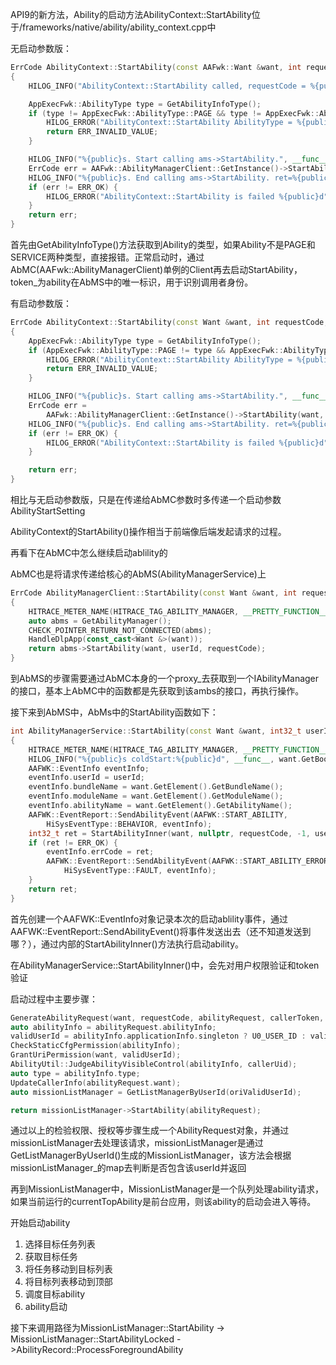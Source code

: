API9的新方法，Ability的启动方法AbilityContext::StartAbility位于/frameworks/native/ability/ability_context.cpp中

无启动参数版：

```cpp
ErrCode AbilityContext::StartAbility(const AAFwk::Want &want, int requestCode)
{
    HILOG_INFO("AbilityContext::StartAbility called, requestCode = %{public}d", requestCode);

    AppExecFwk::AbilityType type = GetAbilityInfoType();
    if (type != AppExecFwk::AbilityType::PAGE && type != AppExecFwk::AbilityType::SERVICE) {
        HILOG_ERROR("AbilityContext::StartAbility AbilityType = %{public}d", type);
        return ERR_INVALID_VALUE;
    }

    HILOG_INFO("%{public}s. Start calling ams->StartAbility.", __func__);
    ErrCode err = AAFwk::AbilityManagerClient::GetInstance()->StartAbility(want, token_, requestCode);
    HILOG_INFO("%{public}s. End calling ams->StartAbility. ret=%{public}d", __func__, err);
    if (err != ERR_OK) {
        HILOG_ERROR("AbilityContext::StartAbility is failed %{public}d", err);
    }
    return err;
}
```

首先由GetAbilityInfoType()方法获取到Ability的类型，如果Ability不是PAGE和SERVICE两种类型，直接报错。正常启动时，通过AbMC(AAFwk::AbilityManagerClient)单例的Client再去启动StartAbility，token_为ability在AbMS中的唯一标识，用于识别调用者身份。

有启动参数版：

```cpp
ErrCode AbilityContext::StartAbility(const Want &want, int requestCode, const AbilityStartSetting &abilityStartSetting)
{
    AppExecFwk::AbilityType type = GetAbilityInfoType();
    if (AppExecFwk::AbilityType::PAGE != type && AppExecFwk::AbilityType::SERVICE != type) {
        HILOG_ERROR("AbilityContext::StartAbility AbilityType = %{public}d", type);
        return ERR_INVALID_VALUE;
    }

    HILOG_INFO("%{public}s. Start calling ams->StartAbility.", __func__);
    ErrCode err =
        AAFwk::AbilityManagerClient::GetInstance()->StartAbility(want, abilityStartSetting, token_, requestCode);
    HILOG_INFO("%{public}s. End calling ams->StartAbility. ret=%{public}d", __func__, err);
    if (err != ERR_OK) {
        HILOG_ERROR("AbilityContext::StartAbility is failed %{public}d", err);
    }

    return err;
}
```

相比与无启动参数版，只是在传递给AbMC参数时多传递一个启动参数AbilityStartSetting

AbilityContext的StartAbility()操作相当于前端像后端发起请求的过程。



再看下在AbMC中怎么继续启动ablility的

AbMC也是将请求传递给核心的AbMS(AbilityManagerService)上

```cpp
ErrCode AbilityManagerClient::StartAbility(const Want &want, int requestCode, int32_t userId)
{
    HITRACE_METER_NAME(HITRACE_TAG_ABILITY_MANAGER, __PRETTY_FUNCTION__);
    auto abms = GetAbilityManager();
    CHECK_POINTER_RETURN_NOT_CONNECTED(abms);
    HandleDlpApp(const_cast<Want &>(want));
    return abms->StartAbility(want, userId, requestCode);
}
```

到AbMS的步骤需要通过AbMC本身的一个proxy_去获取到一个IAbilityManager的接口，基本上AbMC中的函数都是先获取到该ambs的接口，再执行操作。



接下来到AbMS中，AbMs中的StartAbility函数如下：

```cpp
int AbilityManagerService::StartAbility(const Want &want, int32_t userId, int requestCode)
{
    HITRACE_METER_NAME(HITRACE_TAG_ABILITY_MANAGER, __PRETTY_FUNCTION__);
    HILOG_INFO("%{public}s coldStart:%{public}d", __func__, want.GetBoolParam("coldStart", false));
    AAFWK::EventInfo eventInfo;
    eventInfo.userId = userId;
    eventInfo.bundleName = want.GetElement().GetBundleName();
    eventInfo.moduleName = want.GetElement().GetModuleName();
    eventInfo.abilityName = want.GetElement().GetAbilityName();
    AAFWK::EventReport::SendAbilityEvent(AAFWK::START_ABILITY,
        HiSysEventType::BEHAVIOR, eventInfo);
    int32_t ret = StartAbilityInner(want, nullptr, requestCode, -1, userId);
    if (ret != ERR_OK) {
        eventInfo.errCode = ret;
        AAFWK::EventReport::SendAbilityEvent(AAFWK::START_ABILITY_ERROR,
            HiSysEventType::FAULT, eventInfo);
    }
    return ret;
}
```

首先创建一个AAFWK::EventInfo对象记录本次的启动ablility事件，通过AAFWK::EventReport::SendAbilityEvent()将事件发送出去（还不知道发送到哪？），通过内部的StartAbilityInner()方法执行启动ability。

在AbilityManagerService::StartAbilityInner()中，会先对用户权限验证和token验证

启动过程中主要步骤：

```cpp
GenerateAbilityRequest(want, requestCode, abilityRequest, callerToken, validUserId);
auto abilityInfo = abilityRequest.abilityInfo;
validUserId = abilityInfo.applicationInfo.singleton ? U0_USER_ID : validUserId;
CheckStaticCfgPermission(abilityInfo);
GrantUriPermission(want, validUserId);
AbilityUtil::JudgeAbilityVisibleControl(abilityInfo, callerUid);
auto type = abilityInfo.type;
UpdateCallerInfo(abilityRequest.want);
auto missionListManager = GetListManagerByUserId(oriValidUserId);

return missionListManager->StartAbility(abilityRequest);
```

通过以上的检验权限、授权等步骤生成一个AbilityRequest对象，并通过missionListManager去处理该请求，missionListManager是通过GetListManagerByUserId()生成的MissionListManager，该方法会根据missionListManager_的map去判断是否包含该userId并返回



再到MissionListManager中，MissionListManager是一个队列处理ability请求，如果当前运行的currentTopAbility是前台应用，则该ability的启动会进入等待。

开始启动ability

1. 选择目标任务列表
2. 获取目标任务
3. 将任务移动到目标列表
4. 将目标列表移动到顶部
5. 调度目标ability
6. ability启动

接下来调用路径为MissionListManager::StartAbility -> MissionListManager::StartAbilityLocked ->AbilityRecord::ProcessForegroundAbility





